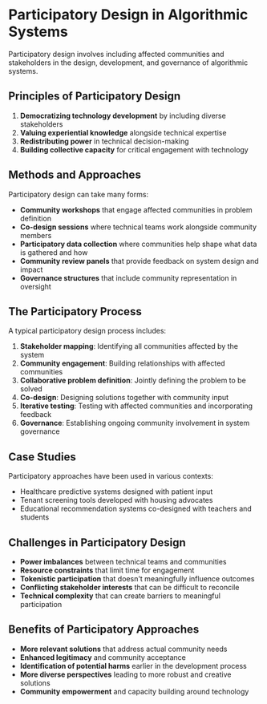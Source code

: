 # Participatory Design in Algorithmic Systems

Participatory design involves including affected communities and stakeholders in the design, development, and governance of algorithmic systems.

## Principles of Participatory Design

1. **Democratizing technology development** by including diverse stakeholders
2. **Valuing experiential knowledge** alongside technical expertise
3. **Redistributing power** in technical decision-making
4. **Building collective capacity** for critical engagement with technology

## Methods and Approaches

Participatory design can take many forms:

- **Community workshops** that engage affected communities in problem definition
- **Co-design sessions** where technical teams work alongside community members
- **Participatory data collection** where communities help shape what data is gathered and how
- **Community review panels** that provide feedback on system design and impact
- **Governance structures** that include community representation in oversight

## The Participatory Process

A typical participatory design process includes:

1. **Stakeholder mapping**: Identifying all communities affected by the system
2. **Community engagement**: Building relationships with affected communities
3. **Collaborative problem definition**: Jointly defining the problem to be solved
4. **Co-design**: Designing solutions together with community input
5. **Iterative testing**: Testing with affected communities and incorporating feedback
6. **Governance**: Establishing ongoing community involvement in system governance

## Case Studies

Participatory approaches have been used in various contexts:

- Healthcare predictive systems designed with patient input
- Tenant screening tools developed with housing advocates
- Educational recommendation systems co-designed with teachers and students

## Challenges in Participatory Design

- **Power imbalances** between technical teams and communities
- **Resource constraints** that limit time for engagement
- **Tokenistic participation** that doesn't meaningfully influence outcomes
- **Conflicting stakeholder interests** that can be difficult to reconcile
- **Technical complexity** that can create barriers to meaningful participation

## Benefits of Participatory Approaches

- **More relevant solutions** that address actual community needs
- **Enhanced legitimacy** and community acceptance
- **Identification of potential harms** earlier in the development process
- **More diverse perspectives** leading to more robust and creative solutions
- **Community empowerment** and capacity building around technology